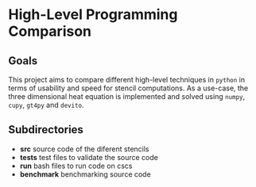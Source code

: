 # High-Level Programming Comparison

## Goals
This project aims to compare different high-level techniques in `python` in terms of usability and speed for stencil computations. 
As a use-case, the three dimensional heat equation is implemented and solved using `numpy`, `cupy`, `gt4py` and `devito`.

## Subdirectories

* **src** source code of the diferent stencils
* **tests** test files to validate the source code
* **run** bash files to run code on cscs
* **benchmark** benchmarking source code

